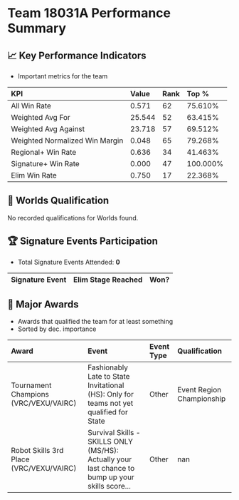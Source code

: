 # Team 18031A Performance Summary

## 📈 Key Performance Indicators
- Important metrics for the team

| KPI | Value | Rank | Top % |
|:---|:-----|:----|:-----|
| All Win Rate | 0.571 | 62 | 75.610% |
| Weighted Avg For | 25.544 | 52 | 63.415% |
| Weighted Avg Against | 23.718 | 57 | 69.512% |
| Weighted Normalized Win Margin | 0.048 | 65 | 79.268% |
| Regional+ Win Rate | 0.636 | 34 | 41.463% |
| Signature+ Win Rate | 0.000 | 47 | 100.000% |
| Elim Win Rate | 0.750 | 17 | 22.368% |


## 🎯 Worlds Qualification
No recorded qualifications for Worlds found.

## 🏆 Signature Events Participation
- Total Signature Events Attended: **0**

| Signature Event | Elim Stage Reached | Won? |
|:----------------|:-------------------|:----|


## 🥇 Major Awards
- Awards that qualified the team for at least something
- Sorted by dec. importance

| Award | Event | Event Type | Qualification |
|:------|:------|:-----------|:--------------|
| Tournament Champions (VRC/VEXU/VAIRC) | Fashionably Late to State Invitational (HS): Only for teams not yet qualified for State | Other | Event Region Championship |
| Robot Skills 3rd Place (VRC/VEXU/VAIRC) | Survival Skills - SKILLS ONLY (MS/HS): Actually your last chance to bump up your skills score... | Other | nan |

